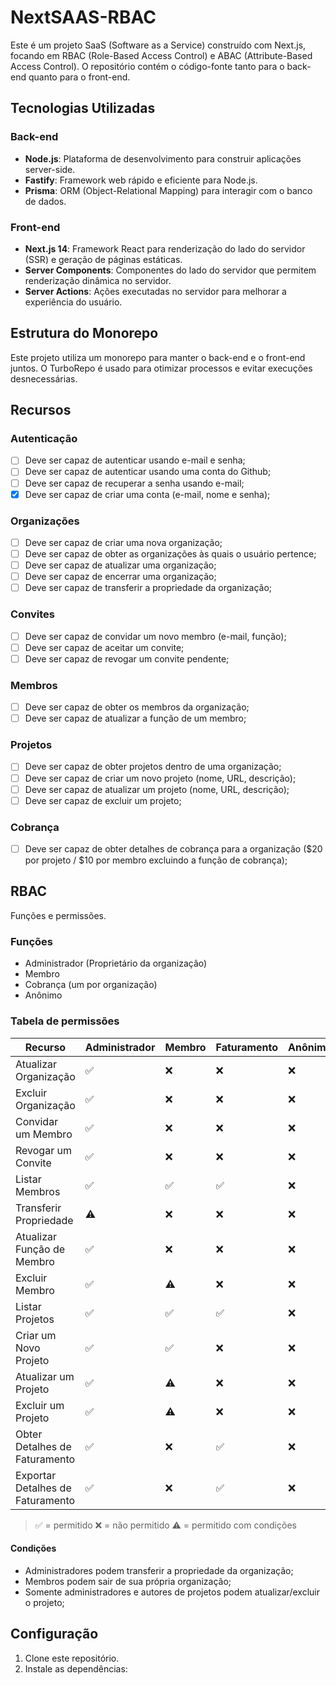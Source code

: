 # NextSAAS-RBAC

Este é um projeto SaaS (Software as a Service) construído com Next.js, focando em RBAC (Role-Based Access Control) e ABAC (Attribute-Based Access Control). O repositório contém o código-fonte tanto para o back-end quanto para o front-end.

## Tecnologias Utilizadas

### Back-end

- **Node.js**: Plataforma de desenvolvimento para construir aplicações server-side.
- **Fastify**: Framework web rápido e eficiente para Node.js.
- **Prisma**: ORM (Object-Relational Mapping) para interagir com o banco de dados.

### Front-end

- **Next.js 14**: Framework React para renderização do lado do servidor (SSR) e geração de páginas estáticas.
- **Server Components**: Componentes do lado do servidor que permitem renderização dinâmica no servidor.
- **Server Actions**: Ações executadas no servidor para melhorar a experiência do usuário.

## Estrutura do Monorepo

Este projeto utiliza um monorepo para manter o back-end e o front-end juntos. O TurboRepo é usado para otimizar processos e evitar execuções desnecessárias.


## Recursos

### Autenticação

- [ ] Deve ser capaz de autenticar usando e-mail e senha;
- [ ] Deve ser capaz de autenticar usando uma conta do Github;
- [ ] Deve ser capaz de recuperar a senha usando e-mail;
- [x] Deve ser capaz de criar uma conta (e-mail, nome e senha);

### Organizações

- [ ] Deve ser capaz de criar uma nova organização;
- [ ] Deve ser capaz de obter as organizações às quais o usuário pertence;
- [ ] Deve ser capaz de atualizar uma organização;
- [ ] Deve ser capaz de encerrar uma organização;
- [ ] Deve ser capaz de transferir a propriedade da organização;

### Convites

- [ ] Deve ser capaz de convidar um novo membro (e-mail, função);
- [ ] Deve ser capaz de aceitar um convite;
- [ ] Deve ser capaz de revogar um convite pendente;

### Membros

- [ ] Deve ser capaz de obter os membros da organização;
- [ ] Deve ser capaz de atualizar a função de um membro;

### Projetos

- [ ] Deve ser capaz de obter projetos dentro de uma organização;
- [ ] Deve ser capaz de criar um novo projeto (nome, URL, descrição);
- [ ] Deve ser capaz de atualizar um projeto (nome, URL, descrição);
- [ ] Deve ser capaz de excluir um projeto;

### Cobrança

- [ ] Deve ser capaz de obter detalhes de cobrança para a organização ($20 por projeto / $10 por membro excluindo a função de cobrança);

## RBAC

Funções e permissões.

### Funções

- Administrador (Proprietário da organização)
- Membro
- Cobrança (um por organização)
- Anônimo

### Tabela de permissões

| Recurso | Administrador | Membro | Faturamento | Anônimo |
| --- | --- | --- | --- | --- |
| Atualizar Organização | ✅ | ❌ | ❌ | ❌ |
| Excluir Organização | ✅ | ❌ | ❌ | ❌ |
| Convidar um Membro | ✅ | ❌ | ❌ | ❌ |
| Revogar um Convite | ✅ | ❌ | ❌ | ❌ |
| Listar Membros | ✅ | ✅ | ✅ | ❌ |
| Transferir Propriedade | ⚠️  | ❌ | ❌ | ❌ |
| Atualizar Função de Membro | ✅ | ❌ | ❌ | ❌ |
| Excluir Membro | ✅  | ⚠️ | ❌ | ❌ |
| Listar Projetos | ✅ | ✅ | ✅ | ❌ |
| Criar um Novo Projeto | ✅ | ✅ | ❌ | ❌ |
| Atualizar um Projeto | ✅  | ⚠️ | ❌ | ❌ |
| Excluir um Projeto | ✅ | ⚠️ | ❌ | ❌ |
| Obter Detalhes de Faturamento | ✅ | ❌ | ✅ | ❌ |
| Exportar Detalhes de Faturamento | ✅ | ❌ | ✅ | ❌ |

> ✅ = permitido
> ❌ = não permitido
> ⚠️ = permitido com condições

#### Condições

- Administradores podem transferir a propriedade da organização;
- Membros podem sair de sua própria organização;
- Somente administradores e autores de projetos podem atualizar/excluir o projeto;


## Configuração

1. Clone este repositório.
2. Instale as dependências: